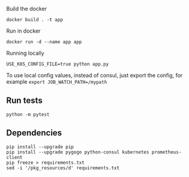 Build the docker

    docker build . -t app


Run in docker

    docker run -d --name app app

Running locally

    USE_K8S_CONFIG_FILE=true python app.py

To use local config values, instead of consul, just export the config, for example `export JOB_WATCH_PATH=/mypath`

## Run tests

    python -m pytest

## Dependencies

    pip install --upgrade pip
    pip install --upgrade pygogo python-consul kubernetes prometheus-client
    pip freeze > requirements.txt
    sed -i '/pkg_resources/d' requirements.txt
